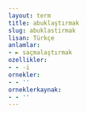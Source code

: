 ```yaml
---
layout: term
title: abuklaştırmak
slug: abuklastirmak
lisan: Türkçe
anlamlar:
- ► saçmalaştırmak
ozellikler:
- - -i
ornekler:
- - ''
orneklerkaynak:
- - ''
---
```

